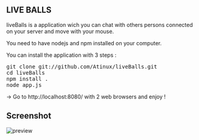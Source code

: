 <h2>LIVE BALLS</h2>

liveBalls is a application wich you can chat with others persons connected on your server and move with your mouse.


You need to have nodejs and npm installed on your computer.

You can install the application with 3 steps :

<pre>
git clone git://github.com/Atinux/liveBalls.git
cd liveBalls
npm install .
node app.js
</pre>

-> Go to http://localhost:8080/ with 2 web browsers and enjoy !

<h2>Screenshot</h2>

<img src="http://s3.amazonaws.com/twitpic/photos/full/359196747.png?AWSAccessKeyId=AKIAJF3XCCKACR3QDMOA&Expires=1313853992&Signature=9cd6ziMFwSD8dSTh0vUFzwOx5WM%3D" alt="preview" />
